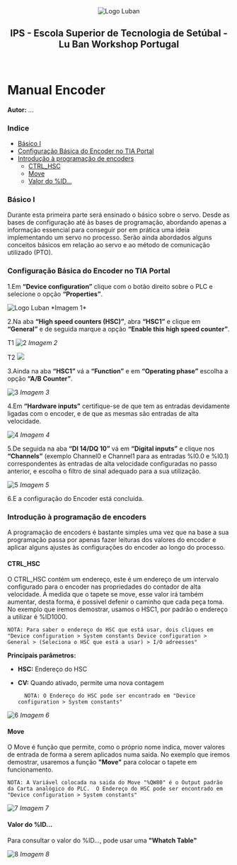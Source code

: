 <div align="center">
  <img alt="Logo Luban" src="../_images/Logo_Luban_IPS_2.png">
</div>

<div align="center">
  <h2>IPS - Escola Superior de Tecnologia de Setúbal - Lu Ban Workshop Portugal<div></h2>
</div>
 ⠀ 
  ⠀ 

# Manual Encoder

**Autor:** ...

### Indice
- [Básico I](#basico-i)
- [Configuração Básica do Encoder no TIA Portal](#configuracao-basica-do-encoder-no-tia-portal)
- [Introdução à programação de encoders](#introducao-a-programacao-de-encoders)
  - [CTRL_HSC](#ctrl-hsc)
  - [Move](#move)
  - [Valor do %ID…](#valor-do-id)

### Básico I

Durante esta primeira parte será ensinado o básico sobre o servo. Desde as bases de configuração até às bases de programação, abordando apenas a informação essencial para
conseguir por em prática uma ideia implementando um servo no processo. Serão ainda abordados alguns conceitos básicos em relação ao servo e ao método de comunicação
utilizado (PTO). 

### Configuração Básica do Encoder no TIA Portal

1.Em **“Device configuration”** clique com o botão direito sobre o PLC e selecione o opção **“Properties”**.

<img alt="Logo Luban" src="../_images/2_1.png">
*Imagem 1*

2.Na aba **“High speed counters (HSC)”**, abra **“HSC1”** e clique em **“General”** e de seguida marque a opção **“Enable this high speed counter”**.

T1
![2](../../source/manuais/manual_enconder_imagens/img_conf_basica/2_1.PNG)
*Imagem 2*

T2
![](./manual_enconder_imagens/img_conf_basica/2_1.PNG)


3.Ainda na aba **“HSC1”** vá a **“Function”** e em **“Operating phase”** escolha a opção **“A/B Counter”**.

![3](../../source/manuais/manual_enconder_imagens/img_conf_basica/3.PNG)
*Imagem 3*

4.Em **“Hardware inputs”** certifique-se de que tem as entradas devidamente ligadas com o encoder, e de que as mesmas são entradas de alta velocidade.

![4](../../source/manuais/manual_enconder_imagens/img_conf_basica/4.PNG)
*Imagem 4*

5.De seguida na aba **“DI 14/DQ 10”** vá em **“Digital inputs”** e clique nos **“Channels”** (exemplo Channel0 e Channel1 para as entradas %I0.0 e %I0.1) correspondentes às entradas de alta velocidade configuradas no passo anterior, e escolha o filtro de sinal adequado para a sua utilização.

![5](../../source/manuais/manual_enconder_imagens/img_conf_basica/5.PNG)
*Imagem 5*

6.E a configuração do Encoder está concluída.

### Introdução à programação de encoders
A programação de encoders é bastante simples uma vez que na base a sua programação passa por apenas fazer leituras dos valores do encoder e aplicar alguns ajustes às configurações do encoder ao longo do processo.

#### CTRL_HSC
O CTRL_HSC contém um endereço, este é um endereço de um intervalo configurado para o encoder nas propriedades do contador de alta velocidade. Á medida que o tapete se move, esse valor irá também aumentar, desta forma, é possivel defenir o caminho que cada peça toma. No exemplo que iremos demostrar, usamos o HSC1, por padrão o endereço a utilizar é %ID1000.

    NOTA: Para saber o endereço do HSC que está usar, dois cliques em "Device configuration > System constants Device configuration > General > (Seleciona o HSC que está a usar) > I/O adreesses"

**Principais parâmetros:**
- **HSC:** Endereço do HSC
- **CV:** Quando ativado, permite uma nova contagem

        NOTA: O Endereço do HSC pode ser encontrado em "Device configuration > System constants"

![6](../../source/manuais/manual_enconder_imagens/img_programacao/1.PNG)
*Imagem 6*

#### Move
O Move é função que permite, como o próprio nome indica, mover valores de entrada de forma a serem aplicados numa saida. No exemplo que iremos demostrar, usaremos a função **"Move"** para colocar o tapete em funcionamento. 

    NOTA: A Variável colocada na saida do Move "%QW80" é o Output padrão da Carta analógico do PLC.  O Endereço do HSC pode ser encontrado em "Device configuration > System constants"

![7](../../source/manuais/manual_enconder_imagens/img_programacao/2.PNG)
*Imagem 7*

#### Valor do %ID...
Para consultar o valor do %ID..., pode usar uma **"Whatch Table"**

![8](../../source/manuais/manual_enconder_imagens/img_programacao/4.PNG)
*Imagem 8*
